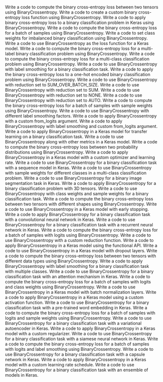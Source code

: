 Write a code to compute the binary cross-entropy loss between two tensors using BinaryCrossentropy.
Write a code to create a custom binary cross-entropy loss function using BinaryCrossentropy.
Write a code to apply binary cross-entropy loss to a binary classification problem in Keras using BinaryCrossentropy.
Write a code to compute the binary cross-entropy loss for a batch of samples using BinaryCrossentropy.
Write a code to set class weights for imbalanced binary classification using BinaryCrossentropy.
Write a code to use BinaryCrossentropy as the loss function for a Keras model.
Write a code to compute the binary cross-entropy loss for a multi-label binary classification problem using BinaryCrossentropy.
Write a code to compute the binary cross-entropy loss for a multi-class classification problem using BinaryCrossentropy.
Write a code to use BinaryCrossentropy with label smoothing for a binary classification task.
Write a code to apply the binary cross-entropy loss to a one-hot encoded binary classification problem using BinaryCrossentropy.
Write a code to use BinaryCrossentropy with reduction set to SUM_OVER_BATCH_SIZE.
Write a code to use BinaryCrossentropy with reduction set to SUM.
Write a code to use BinaryCrossentropy with reduction set to NONE.
Write a code to use BinaryCrossentropy with reduction set to AUTO.
Write a code to compute the binary cross-entropy loss for a batch of samples with sample weights using BinaryCrossentropy.
Write a code to use BinaryCrossentropy with different label smoothing factors.
Write a code to apply BinaryCrossentropy with a custom from_logits argument.
Write a code to apply BinaryCrossentropy with label smoothing and custom from_logits argument.
Write a code to apply BinaryCrossentropy in a Keras model for transfer learning on a binary classification task.
Write a code to use BinaryCrossentropy along with other metrics in a Keras model.
Write a code to compute the binary cross-entropy loss between two probability distributions using BinaryCrossentropy.
Write a code to apply BinaryCrossentropy in a Keras model with a custom optimizer and learning rate.
Write a code to use BinaryCrossentropy for a binary classification task with a sequence model in Keras.
Write a code to use BinaryCrossentropy with sample weights for different classes in a multi-class classification problem.
Write a code to use BinaryCrossentropy for a binary image segmentation task in Keras.
Write a code to apply BinaryCrossentropy for a binary classification problem with 3D tensors.
Write a code to use BinaryCrossentropy with class weights and sample weights for a binary classification task.
Write a code to compute the binary cross-entropy loss between two tensors with different shapes using BinaryCrossentropy.
Write a code to use BinaryCrossentropy in a Keras model with early stopping.
Write a code to apply BinaryCrossentropy for a binary classification task with a convolutional neural network in Keras.
Write a code to use BinaryCrossentropy for a binary classification task with a recurrent neural network in Keras.
Write a code to compute the binary cross-entropy loss for a batch of samples with logits using BinaryCrossentropy.
Write a code to use BinaryCrossentropy with a custom reduction function.
Write a code to apply BinaryCrossentropy in a Keras model using the functional API.
Write a code to use BinaryCrossentropy in a Keras model with dropout layers.
Write a code to compute the binary cross-entropy loss between two tensors with different data types using BinaryCrossentropy.
Write a code to apply BinaryCrossentropy with label smoothing for a binary classification task with multiple classes.
Write a code to use BinaryCrossentropy for a binary classification task with an attention mechanism in Keras.
Write a code to compute the binary cross-entropy loss for a batch of samples with logits and class weights using BinaryCrossentropy.
Write a code to use BinaryCrossentropy in a Keras model with batch normalization layers.
Write a code to apply BinaryCrossentropy in a Keras model using a custom activation function.
Write a code to use BinaryCrossentropy for a binary classification task with a pre-trained word embedding in Keras.
Write a code to compute the binary cross-entropy loss for a batch of samples with logits and sample weights using BinaryCrossentropy.
Write a code to use BinaryCrossentropy for a binary classification task with a variational autoencoder in Keras.
Write a code to apply BinaryCrossentropy in a Keras model with a custom regularizer.
Write a code to use BinaryCrossentropy for a binary classification task with a siamese neural network in Keras.
Write a code to compute the binary cross-entropy loss for a batch of samples with logits and label smoothing using BinaryCrossentropy.
Write a code to use BinaryCrossentropy for a binary classification task with a capsule network in Keras.
Write a code to apply BinaryCrossentropy in a Keras model with a custom learning rate schedule.
Write a code to use BinaryCrossentropy for a binary classification task with an ensemble of models in Keras.